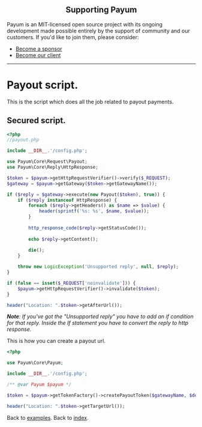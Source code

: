 <h2 align="center">Supporting Payum</h2>

Payum is an MIT-licensed open source project with its ongoing development made possible entirely by the support of community and our customers. If you'd like to join them, please consider:

- [Become a sponsor](https://www.patreon.com/makasim)
- [Become our client](http://forma-pro.com/)

---

# Payout script.

This is the script which does all the job related to payout payments.

## Secured script.

```php
<?php
//payout.php

include __DIR__.'/config.php';

use Payum\Core\Request\Payout;
use Payum\Core\Reply\HttpResponse;

$token = $payum->getHttpRequestVerifier()->verify($_REQUEST);
$gateway = $payum->getGateway($token->getGatewayName());

if ($reply = $gateway->execute(new Payout($token), true)) {
    if ($reply instanceof HttpResponse) {
        foreach ($reply->getHeaders() as $name => $value) {
            header(sprintf('%s: %s', $name, $value));
        }
        
        http_response_code($reply->getStatusCode());
        
        echo $reply->getContent();
        
        die();
    }

    throw new LogicException('Unsupported reply', null, $reply);
}

if (false == isset($_REQUEST['noinvalidate'])) {
    $payum->getHttpRequestVerifier()->invalidate($token);
}

header("Location: ".$token->getAfterUrl());
```

_**Note**: If you've got the "Unsupported reply" you have to add an if condition for that reply. Inside the If statement you have to convert the reply to http response._

This is how you can create a payout url.

```php
<?php

use Payum\Core\Payum;

include __DIR__.'/config.php';

/** @var Payum $payum */

$token = $payum->getTokenFactory()->createPayoutToken($gatewayName, $details, 'afterPayoutUrl');

header("Location: ".$token->getTargetUrl());
```

Back to [examples](index.md).
Back to [index](../index.md).
